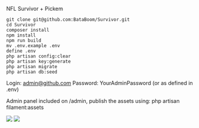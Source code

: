 NFL Survivor + Pickem

```
git clone git@github.com:BataBoom/Survivor.git
cd Survivor
composer install
npm install
npm run build
mv .env.example .env
define .env
php artisan config:clear
php artisan key:generate
php artisan migrate
php artisan db:seed
```

Login: admin@github.com
Password: YourAdminPassword (or as defined in .env)

Admin panel included on /admin, publish the assets using:
php artisan filament:assets



![](https://i.imgur.com/MiHsVs0.png)
![](https://i.imgur.com/njHpkJD.png)
